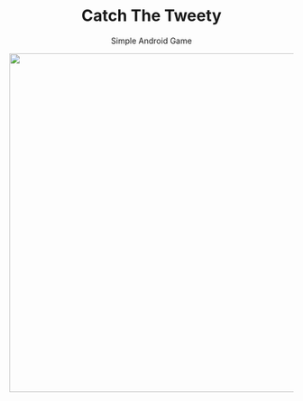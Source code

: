 <h1 align="center">Catch The Tweety</h1>

<p align="center">Simple Android Game</p>

<p align="center">
  <img height="600" src="https://github.com/zumrudu-anka/android-studio-studies/tree/master/catchthetweety/Presentation/tweety.gif"/>
</p>